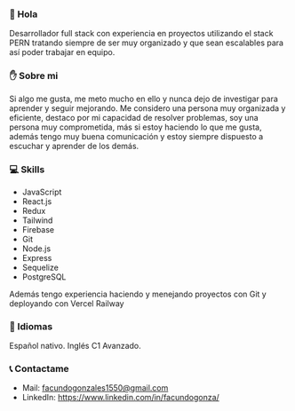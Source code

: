 ### 👋 Hola

Desarrollador full stack con experiencia en proyectos utilizando el stack PERN tratando siempre de ser muy organizado y que sean escalables para así poder trabajar en equipo. 

### ✋ Sobre mi

Si algo me gusta, me meto mucho en ello y nunca dejo de investigar para aprender y seguir mejorando. Me considero una persona muy organizada y eficiente, destaco por mi capacidad de resolver problemas, soy una persona muy comprometida, más si estoy haciendo lo que me gusta, además tengo muy buena comunicación y estoy siempre dispuesto a escuchar y aprender de los demás.

### 💻 Skills
 * JavaScript
 * React.js 
 * Redux 
 * Tailwind 
 * Firebase
 * Git
 * Node.js 
 * Express 
 * Sequelize 
 * PostgreSQL 

Además tengo experiencia haciendo y menejando proyectos con Git y deployando con Vercel Railway

### 📄 Idiomas
Español nativo.
Inglés C1 Avanzado.


### 📞 Contactame
* Mail: facundogonzales1550@gmail.com
* LinkedIn: https://www.linkedin.com/in/facundogonza/
